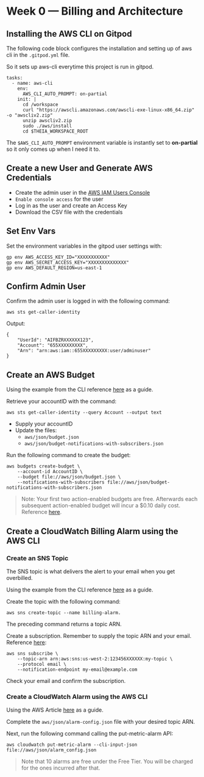# Week 0 — Billing and Architecture
## Installing the AWS CLI on Gitpod

The following code block configures the installation and setting up of aws cli in the `.gitpod.yml` file.

So it sets up aws-cli everytime this project is run in gitpod.

```
tasks:
  - name: aws-cli
    env:
      AWS_CLI_AUTO_PROMPT: on-partial
    init: |
      cd /workspace
      curl "https://awscli.amazonaws.com/awscli-exe-linux-x86_64.zip" -o "awscliv2.zip"
      unzip awscliv2.zip
      sudo ./aws/install
      cd $THEIA_WORKSPACE_ROOT
```

The `$AWS_CLI_AUTO_PROMPT` environment variable is instantly set to **on-partial** so it only comes
up when I need it to.

## Create a new User and Generate AWS Credentials
- Create the admin user in the [AWS IAM Users Console](https://us-east-1.console.aws.amazon.com/iam/home?region=us-east-1#/users)
- `Enable console access` for the user
- Log in as the user and create an Access Key
- Download the CSV file with the credentials

## Set Env Vars
Set the environment variables in the gitpod user settings with:

```
gp env AWS_ACCESS_KEY_ID="XXXXXXXXXXX"
gp env AWS_SECRET_ACCESS_KEY="XXXXXXXXXXXXXX"
gp env AWS_DEFAULT_REGION=us-east-1
```

## Confirm Admin User
Confirm the admin user is logged in with the following command:

```
aws sts get-caller-identity
```

Output:

```
{
    "UserId": "AIFBZRXXXXXX123",
    "Account": "655XXXXXXXXX",
    "Arn": "arn:aws:iam::655XXXXXXXXX:user/adminuser"
}
```

## Create an AWS Budget
Using the example from the CLI reference [here](https://docs.aws.amazon.com/cli/latest/reference/budgets/create-budget.html#examples) as a guide.

Retrieve your accountID with the command:

```
aws sts get-caller-identity --query Account --output text
```

- Supply your accountID
- Update the files:
    - `aws/json/budget.json`
    - `aws/json/budget-notifications-with-subscribers.json`

Run the following command to create the budget:
```
aws budgets create-budget \
    --account-id AccountID \
    --budget file://aws/json/budget.json \
    --notifications-with-subscribers file://aws/json/budget-notifications-with-subscribers.json
```

>Note: Your first two action-enabled budgets are free.
>Afterwards each subsequent action-enabled budget will incur a $0.10 daily cost. Reference [here](https://aws.amazon.com/aws-cost-management/aws-budgets/pricing).

## Create a CloudWatch Billing Alarm using the AWS CLI
### Create an SNS Topic
The SNS topic is what delivers the alert to your email when you get overbilled. 

Using the example from the CLI reference [here](https://docs.aws.amazon.com/cli/latest/reference/sns/create-topic.html#examples) as a guide.

Create the topic with the following command:
```
aws sns create-topic --name billing-alarm.
```

The preceding command returns a topic ARN.

Create a subscription. Remember to supply the topic ARN and your email. Reference [here](https://docs.aws.amazon.com/cli/latest/reference/sns/subscribe.html#examples):
```
aws sns subscribe \
    --topic-arn arn:aws:sns:us-west-2:123456XXXXXX:my-topic \
    --protocol email \
    --notification-endpoint my-email@example.com
```

Check your email and confirm the subscription.

### Create a CloudWatch Alarm using the AWS CLI
Using the AWS Article [here](https://repost.aws/knowledge-center/cloudwatch-estimatedcharges-alarm) as a guide.

Complete the `aws/json/alarm-config.json` file with your desired topic ARN.

Next, run the following command calling the put-metric-alarm API:
```
aws cloudwatch put-metric-alarm --cli-input-json file://aws/json/alarm_config.json
```

>Note that 10 alarms are free under the Free Tier. You will be charged for the ones incurred after that.
